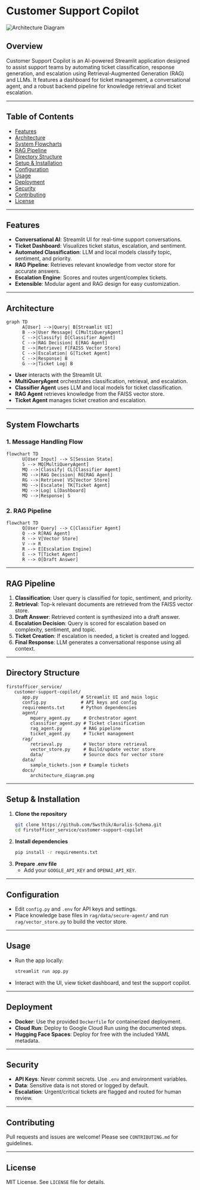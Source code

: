 
# Customer Support Copilot

![Architecture Diagram](docs/architecture_diagram.png)

## Overview
Customer Support Copilot is an AI-powered Streamlit application designed to assist support teams by automating ticket classification, response generation, and escalation using Retrieval-Augmented Generation (RAG) and LLMs. It features a dashboard for ticket management, a conversational agent, and a robust backend pipeline for knowledge retrieval and ticket escalation.

---

## Table of Contents
- [Features](#features)
- [Architecture](#architecture)
- [System Flowcharts](#system-flowcharts)
- [RAG Pipeline](#rag-pipeline)
- [Directory Structure](#directory-structure)
- [Setup & Installation](#setup--installation)
- [Configuration](#configuration)
- [Usage](#usage)
- [Deployment](#deployment)
- [Security](#security)
- [Contributing](#contributing)
- [License](#license)

---

## Features
- **Conversational AI**: Streamlit UI for real-time support conversations.
- **Ticket Dashboard**: Visualizes ticket status, escalation, and sentiment.
- **Automated Classification**: LLM and local models classify topic, sentiment, and priority.
- **RAG Pipeline**: Retrieves relevant knowledge from vector store for accurate answers.
- **Escalation Engine**: Scores and routes urgent/complex tickets.
- **Extensible**: Modular agent and RAG design for easy customization.

---

## Architecture

```mermaid
graph TD
      A[User] -->|Query| B[Streamlit UI]
      B -->|User Message| C[MultiQueryAgent]
      C -->|Classify| D[Classifier Agent]
      C -->|RAG Decision| E[RAG Agent]
      E -->|Retrieve| F[FAISS Vector Store]
      C -->|Escalation| G[Ticket Agent]
      C -->|Response| B
      G -->|Ticket Log| B
```

- **User** interacts with the Streamlit UI.
- **MultiQueryAgent** orchestrates classification, retrieval, and escalation.
- **Classifier Agent** uses LLM and local models for ticket classification.
- **RAG Agent** retrieves knowledge from the FAISS vector store.
- **Ticket Agent** manages ticket creation and escalation.

---

## System Flowcharts

### 1. Message Handling Flow

```mermaid
flowchart TD
      U[User Input] --> S[Session State]
      S --> MQ[MultiQueryAgent]
      MQ -->|Classify| CL[Classifier Agent]
      MQ -->|RAG Decision| RG[RAG Agent]
      RG -->|Retrieve| VS[Vector Store]
      MQ -->|Escalate| TK[Ticket Agent]
      MQ -->|Log| L[Dashboard]
      MQ -->|Response| S
```

### 2. RAG Pipeline

```mermaid
flowchart TD
      Q[User Query] --> C[Classifier Agent]
      Q --> R[RAG Agent]
      R --> V[Vector Store]
      V --> R
      R --> E[Escalation Engine]
      E --> T[Ticket Agent]
      R --> O[Draft Answer]
```

---

## RAG Pipeline
1. **Classification**: User query is classified for topic, sentiment, and priority.
2. **Retrieval**: Top-k relevant documents are retrieved from the FAISS vector store.
3. **Draft Answer**: Retrieved content is synthesized into a draft answer.
4. **Escalation Decision**: Query is scored for escalation based on complexity, sentiment, and topic.
5. **Ticket Creation**: If escalation is needed, a ticket is created and logged.
6. **Final Response**: LLM generates a conversational response using all context.

---

## Directory Structure
```
firstofficer_service/
   customer-support-copilot/
      app.py                # Streamlit UI and main logic
      config.py             # API keys and config
      requirements.txt      # Python dependencies
      agent/
         mquery_agent.py     # Orchestrator agent
         classifier_agent.py # Ticket classification
         rag_agent.py        # RAG pipeline
         ticket_agent.py     # Ticket management
      rag/
         retrieval.py        # Vector store retrieval
         vector_store.py     # Build/update vector store
         data/               # Source docs for vector store
      data/
         sample_tickets.json # Example tickets
      docs/
         architecture_diagram.png
```

---

## Setup & Installation
1. **Clone the repository**
    ```bash
    git clone https://github.com/Swsthik/Auralis-Schema.git
    cd firstofficer_service/customer-support-copilot
    ```
2. **Install dependencies**
    ```bash
    pip install -r requirements.txt
    ```
3. **Prepare .env file**
    - Add your `GOOGLE_API_KEY` and `OPENAI_API_KEY`.

---

## Configuration
- Edit `config.py` and `.env` for API keys and settings.
- Place knowledge base files in `rag/data/secure-agent/` and run `rag/vector_store.py` to build the vector store.

---

## Usage
- Run the app locally:
   ```bash
   streamlit run app.py
   ```
- Interact with the UI, view ticket dashboard, and test the support copilot.

---

## Deployment
- **Docker**: Use the provided `Dockerfile` for containerized deployment.
- **Cloud Run**: Deploy to Google Cloud Run using the documented steps.
- **Hugging Face Spaces**: Deploy for free with the included YAML metadata.

---

## Security
- **API Keys**: Never commit secrets. Use `.env` and environment variables.
- **Data**: Sensitive data is not stored or logged by default.
- **Escalation**: Urgent/critical tickets are flagged and routed for human review.

---

## Contributing
Pull requests and issues are welcome! Please see `CONTRIBUTING.md` for guidelines.

---

## License
MIT License. See `LICENSE` file for details.
